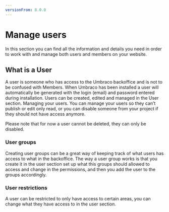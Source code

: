 ```yaml
---
versionFrom: 8.0.0
---
```


# Manage users

In this section you can find all the information and details you need in order to work with and manage both users and members on your website.

## What is a User

A user is someone who has access to the Umbraco backoffice and is not to be confused with Members. When Umbraco has been installed a user will automatically be generated with the login (email) and password entered during installation. Users can be created, edited and managed in the User section.
Managing your users.
You can manage your users so they can’t publish or edit only read, or you can disable someone from your project if they should not have access anymore.

Please note that for now a user cannot be deleted, they can only be disabled.

### User groups

Creating user groups can be a great way of keeping track of what users has access to what in the backoffice.
The way a user group works is that you create it in the user section set up what this groups should allowed to access and change in the permissions, and then you add the user to the groups accordingly.

### User restrictions

A user can be restricted to only have access to certain areas, you can change what they have access to in the user section.
